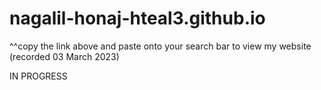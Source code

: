 # nagalil-honaj-hteal3.github.io
^^copy the link above and paste onto your search bar to view my website (recorded 03 March 2023)

IN PROGRESS
